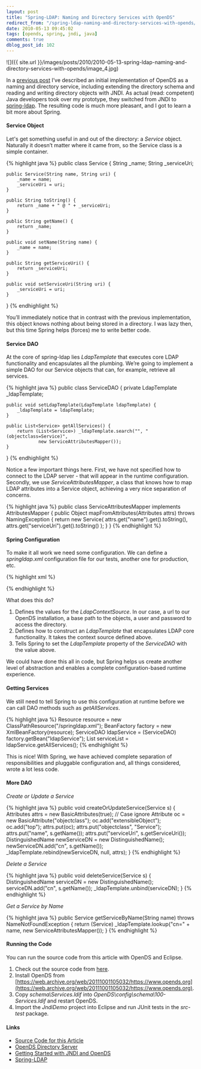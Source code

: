 ```yaml
---
layout: post
title: "Spring-LDAP: Naming and Directory Services with OpenDS"
redirect_from: "/spring-ldap-naming-and-directory-services-with-opends/"
date: 2010-05-13 09:45:02
tags: [opends, spring, jndi, java]
comments: true
dblog_post_id: 102
---
```

![]({{ site.url }}/images/posts/2010/2010-05-13-spring-ldap-naming-and-directory-services-with-opends/image_4.jpg)

In a [previous post](/jndi-naming-and-directory-services-with-opends) I’ve described an initial implementation of OpenDS as a naming and directory service, including extending the directory schema and reading and writing directory objects with JNDI. As actual (read: competent) Java developers took over my prototype, they switched from JNDI to [spring-ldap](https://www.springsource.org/ldap). The resulting code is much more pleasant, and I got to learn a bit more about Spring.

#### Service Object

Let's get something useful in and out of the directory: a _Service_ object. Naturally it doesn’t matter where it came from, so the Service class is a simple container.

{% highlight java %}
public class Service {
    String _name;
    String _serviceUri;

    public Service(String name, String uri) {
        _name = name;
        _serviceUri = uri;
    }

    public String toString() {
        return _name + " @ " + _serviceUri;
    }

    public String getName() {
        return _name;
    }

    public void setName(String name) {
        _name = name;
    }

    public String getServiceUri() {
        return _serviceUri;
    }

    public void setServiceUri(String uri) {
        _serviceUri = uri;
    }
}
{% endhighlight %}

You’ll immediately notice that in contrast with the previous implementation, this object knows nothing about being stored in a directory. I was lazy then, but this time Spring helps (forces) me to write better code.

#### Service DAO

At the core of spring-ldap lies _LdapTemplate_ that executes core LDAP functionality and encapsulates all the plumbing. We’re going to implement a simple DAO for our Service objects that can, for example, retrieve all services.

{% highlight java %}
public class ServiceDAO {
    private LdapTemplate _ldapTemplate;

    public void setLdapTemplate(LdapTemplate ldapTemplate) {
        _ldapTemplate = ldapTemplate;
    }

    public List<Service> getAllServices() {
        return (List<Service>) _ldapTemplate.search("", "(objectclass=Service)",
                new ServiceAttributesMapper());
    }
}
{% endhighlight %}

Notice a few important things here. First, we have not specified how to connect to the LDAP server - that will appear in the runtime configuration. Secondly, we use _ServiceAttributesMapper_, a class that knows how to map LDAP attributes into a Service object, achieving a very nice separation of concerns.

{% highlight java %}
public class ServiceAttributesMapper implements AttributesMapper {
    public Object mapFromAttributes(Attributes attrs) throws NamingException {
        return new Service(
                attrs.get("name").get().toString(),
                attrs.get("serviceUri").get().toString()
                );
    }
}
{% endhighlight %}

#### Spring Configuration

To make it all work we need some configuration. We can define a _springldap.xml_ configuration file for our tests, another one for production, etc.

{% highlight xml %}
<?xml version="1.0" encoding="UTF-8"?>
<beans xmlns="http://www.springframework.org/schema/beans"
    xmlns:xsi="http://www.w3.org/2001/XMLSchema-instance"
    xsi:schemaLocation="https://www.springframework.org/schema/beans https://www.springframework.org/schema/beans/spring-beans-2.0.xsd">
    <bean id="contextSource"
        class="org.springframework.ldap.core.support.LdapContextSource">
        <property name="url" value="ldap://localhost:389" />
        <property name="base" value="dc=example,dc=com" />
        <property name="userDn" value="cn=Directory Manager" />
        <property name="password" value="password" />
    </bean>
    <bean id="ldapTemplate" class="org.springframework.ldap.core.LdapTemplate">
        <constructor-arg ref="contextSource" />
    </bean>
    <bean id="ldapService" class="com.example.springldap.ServiceDAO">
        <property name="ldapTemplate" ref="ldapTemplate" />
    </bean>
</beans>
{% endhighlight %}

What does this do?

1. Defines the values for the _LdapContextSource_. In our case, a url to our OpenDS installation, a base path to the objects, a user and password to access the directory.
2. Defines how to construct an _LdapTemplate_ that encapsulates LDAP core functionality. It takes the context source defined above.
3. Tells Spring to set the _LdapTemplate_ property of the _ServiceDAO_ with the value above.

We could have done this all in code, but Spring helps us create another level of abstraction and enables a complete configuration-based runtime experience.

#### Getting Services

We still need to tell Spring to use this configuration at runtime before we can call DAO methods such as _getAllServices_.

{% highlight java %}
Resource resource = new ClassPathResource("/springldap.xml");
BeanFactory factory = new XmlBeanFactory(resource);
ServiceDAO ldapService = (ServiceDAO) factory.getBean("ldapService");
List<Service> serviceList = ldapService.getAllServices();
{% endhighlight %}

This is nice! With Spring, we have achieved complete separation of responsibilities and pluggable configuration and, all things considered, wrote a lot less code.

#### More DAO

_Create or Update a Service_

{% highlight java %}
public void createOrUpdateService(Service s) {
    Attributes attrs = new BasicAttributes(true);  // Case ignore
    Attribute oc = new BasicAttribute("objectclass");
    oc.add("extensibleObject");
    oc.add("top");
    attrs.put(oc);
    attrs.put("objectclass", "Service");
    attrs.put("name", s.getName());
    attrs.put("serviceUri", s.getServiceUri());
    DistinguishedName newServiceDN = new DistinguishedName();
    newServiceDN.add("cn", s.getName());
    _ldapTemplate.rebind(newServiceDN, null, attrs);
}
{% endhighlight %}

_Delete a Service_

{% highlight java %}
public void deleteService(Service s) {
    DistinguishedName serviceDN = new DistinguishedName();
    serviceDN.add("cn", s.getName());
    _ldapTemplate.unbind(serviceDN);
}
{% endhighlight %}

_Get a Service by Name_

{% highlight java %}
public Service getServiceByName(String name) throws NameNotFoundException {
    return (Service) _ldapTemplate.lookup("cn=" + name,
            new ServiceAttributesMapper());
}
{% endhighlight %}

#### Running the Code

You can run the source code from this article with OpenDS and Eclipse.

1. Check out the source code from [here](https://github.com/dblock/codeproject/tree/master/JndiDemo).
2. Install OpenDS from [https://web.archive.org/web/20111001105032/https://www.opends.org](https://web.archive.org/web/20111001105032/https://www.opends.org).
3. Copy _schema\Services.ldif_ into _OpenDS\config\schema\100-Services.ldif_ and restart OpenDS.
4. Import the _JndiDemo_ project into Eclipse and run JUnit tests in the _src-test_ package.

#### Links

- [Source Code for this Article](https://github.com/dblock/codeproject/tree/master/JndiDemo)
- [OpenDS Directory Server](https://web.archive.org/web/20111001105032/https://www.opends.org/)
- [Getting Started with JNDI and OpenDS](/jndi-naming-and-directory-services-with-opends)
- [Spring-LDAP](https://www.springsource.org/ldap)

